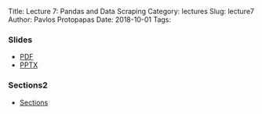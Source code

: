 Title: Lecture 7: Pandas and Data Scraping
Category: lectures
Slug: lecture7
Author: Pavlos Protopapas
Date: 2018-10-01
Tags:


### Slides

- [PDF]({attach}presentation/Lecture7_Regularization.pdf)
- [PPTX]({attach}presentation/Lecture7_Regularization.pptx)

### Sections2

- [Sections]({attach}../../sections/section3/presentation/section_3_slides.pdf) 
